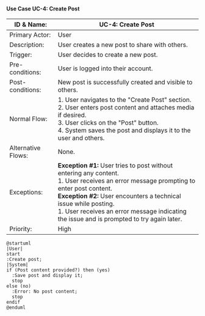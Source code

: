 #### Use Case UC-4: Create Post
| ID & Name:         | UC-4: Create Post                                                                                                                                                                                                                                                                                                  |
| ------------------ | ------------------------------------------------------------------------------------------------------------------------------------------------------------------------------------------------------------------------------------------------------------------------------------------------------------------ |
| Primary Actor:     | User                                                                                                                                                                                                                                                                                                               |
| Description:       | User creates a new post to share with others.                                                                                                                                                                                                                                                                      |
| Trigger:           | User decides to create a new post.                                                                                                                                                                                                                                                                                 |
| Pre-conditions:    | User is logged into their account.                                                                                                                                                                                                                                                                                 |
| Post-conditions:   | New post is successfully created and visible to others.                                                                                                                                                                                                                                                            |
| Normal Flow:       | 1. User navigates to the "Create Post" section. <br> 2. User enters post content and attaches media if desired. <br> 3. User clicks on the "Post" button. <br> 4. System saves the post and displays it to the user and others.                                                                                    |
| Alternative Flows: | None.                                                                                                                                                                                                                                                                                                              |
| Exceptions:        | **Exception #1:** User tries to post without entering any content. <br> 1. User receives an error message prompting to enter post content. <br> **Exception #2:** User encounters a technical issue while posting. <br> 1. User receives an error message indicating the issue and is prompted to try again later. |
| Priority:          | High                                                                                                                                                                                                                                                                                                               |

```plantuml
@startuml
|User|
start
:Create post;
|System|
if (Post content provided?) then (yes)
  :Save post and display it;
  stop
else (no)
  :Error: No post content;
  stop
endif
@enduml
```

